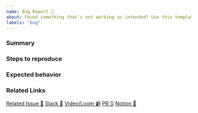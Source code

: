```yaml
---
name: Bug Report 🐞
about: Found something that's not working as intended? Use this template to report a bug.
labels: "bug"
---
```


<!--
⚠ Add warnings here.
* Is this task still a draft?
* Is it essential for a version?
* Does it have any dependencies?
-->

### Summary

<!-- A clear and concise description of what the bug is. -->

### Steps to reproduce

<!--
List the steps one needs to take in order to reproduce the issue on their machine.
If possible, add screenshots or videos to help explain your problem.
-->

### Expected behavior

<!-- What was expected to happen when the steps mentioned above were taken?
If possible, list any documentation related to the correct behavior. -->

### Related Links

<!--- Remove what doesn't apply --->

[Related Issue 🔗]()
[Slack 🧵]()
[Video/Loom 📹]()
[PR 🔃]()
[Notion 📜]()
